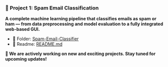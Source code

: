 ### 📂 Project 1: Spam Email Classification

**A complete machine learning pipeline that classifies emails as spam or ham — from data preprocessing and model evaluation to a fully integrated web-based GUI.**
- 📁 Folder: [Spam-Email-Classifier](Spam-Email-Classifier) 
- 📄 Readme: [README.md](Spam-Email-Classifier/README.md)


**🚧 We are actively working on new and exciting projects. Stay tuned for upcoming updates!**